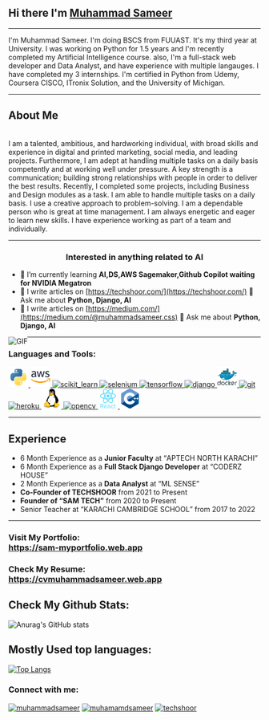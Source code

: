 ## Hi there I'm <a href="https://sam-myportfolio.web.app" target="_blank"> Muhammad Sameer </a>

<hr>
I'm Muhammad Sameer. I'm doing BSCS from FUUAST. It's my third year at University. I was working on Python for 1.5 years and I'm recently completed my Artificial Intelligence course. also, I'm a full-stack web developer and Data Analyst, and have experience with multiple langauges. I have completed my 3 internships. I'm certified in Python from Udemy, Coursera CISCO, ITronix Solution, and the University of Michigan. 


<hr>

## About Me

<br>
I am a talented, ambitious, and hardworking individual, with broad skills and experience in digital and printed marketing, social media, and leading projects. Furthermore, I am adept at handling multiple tasks on a daily basis competently and at working well under pressure. A key strength is a communication; building strong relationships with people in order to deliver the best results. Recently, I completed some projects, including Business and Design modules as a task. I am able to handle multiple tasks on a daily basis. I use a creative approach to problem-solving. I am a dependable person who is great at time management. I am always energetic and eager to learn new skills. I have experience working as part of a team and individually.

<hr>
<h3 align="center">Interested in anything related to AI</h3>


- 🌱 I’m currently learning **AI,DS,AWS Sagemaker,Github Copilot waiting for NVIDIA Megatron**
- 📝 I write articles on [https://techshoor.com/](https://techshoor.com/)      💬 Ask me about **Python, Django, AI**
- 📝 I write articles on [https://medium.com/](https://medium.com/@muhammadsameer.css)      💬 Ask me about **Python, Django, AI**

 <img align="left" alt="GIF" src="https://i2.wp.com/allhtaccess.info/wp-content/uploads/2018/03/programming.gif?fit=1281%2C716&ssl=1" />
 
 <hr>
<h3 align="left">Languages and Tools:</h3>    
<p align="left"> 
<a href="https://www.python.org" target="_blank"> <img
                src="https://raw.githubusercontent.com/devicons/devicon/master/icons/python/python-original.svg"
                alt="python" width="40" height="40" /> </a> 
                <a href="https://aws.amazon.com" target="_blank"> <img
                src="https://raw.githubusercontent.com/devicons/devicon/master/icons/amazonwebservices/amazonwebservices-original-wordmark.svg"
                alt="aws" width="40" height="40" /> </a> <a href="https://scikit-learn.org/" target="_blank"> <img
                src="https://upload.wikimedia.org/wikipedia/commons/0/05/Scikit_learn_logo_small.svg" alt="scikit_learn"
                width="40" height="40" /> </a> <a href="https://www.selenium.dev" target="_blank"> <img
                src="https://raw.githubusercontent.com/detain/svg-logos/780f25886640cef088af994181646db2f6b1a3f8/svg/selenium-logo.svg"
                alt="selenium" width="40" height="40" /> </a> <a href="https://www.tensorflow.org" target="_blank"> <img
                src="https://www.vectorlogo.zone/logos/tensorflow/tensorflow-icon.svg" alt="tensorflow" width="40"
                height="40" /> <a href="https://www.djangoproject.com/" target="_blank"> <img
                    src="https://icon-library.com/images/django-icon/django-icon-0.jpg" alt="django" width="40"
                    height="40" /> </a> <a href="https://www.docker.com/" target="_blank"> <img
                    src="https://raw.githubusercontent.com/devicons/devicon/master/icons/docker/docker-original-wordmark.svg"
                    alt="docker" width="40" height="40" /> </a> <a href="https://git-scm.com/" target="_blank"> <img
                    src="https://www.vectorlogo.zone/logos/git-scm/git-scm-icon.svg" alt="git" width="40" height="40" />
            </a> <a href="https://heroku.com" target="_blank"> <img
                    src="https://www.vectorlogo.zone/logos/heroku/heroku-icon.svg" alt="heroku" width="40"
                    height="40" /> </a> <a href="https://www.linux.org/" target="_blank"> <img
                    src="https://raw.githubusercontent.com/devicons/devicon/master/icons/linux/linux-original.svg"
                    alt="linux" width="40" height="40" /> </a> <a href="https://opencv.org/" target="_blank"> <img
                    src="https://www.vectorlogo.zone/logos/opencv/opencv-icon.svg" alt="opencv" width="40"
                    height="40" /> </a> <a href="https://reactjs.org/" target="_blank"> <img
                    src="https://raw.githubusercontent.com/devicons/devicon/master/icons/react/react-original-wordmark.svg"
                    alt="react" width="40" height="40" /> </a> </a> 
<a href="https://www.w3schools.com/cpp/" target="_blank"> <img src="https://raw.githubusercontent.com/devicons/devicon/master/icons/cplusplus/cplusplus-original.svg"
                alt="cplusplus" width="40" height="40" /> </a> </p>

<hr>

  

## Experience
- 6 Month Experience as a <b>Junior Faculty</b> at <q>APTECH NORTH KARACHI</q>
- 6 Month Experience as a <b>Full Stack Django Developer</b> at <q>CODERZ HOUSE</q>
- 2 Month Experience as a <b>Data Analyst</b> at <q>ML SENSE</q>
- <b>Co-Founder of TECHSHOOR</b> from 2021 to Present 
- <b>Founder of <q>SAM TECH</q></b> from 2020 to Present
- Senior Teacher at <q>KARACHI CAMBRIDGE SCHOOL</q> from 2017 to 2022

<hr>

### Visit My Portfolio: <br>https://sam-myportfolio.web.app <br>

### Check My Resume: <br>https://cvmuhammadsameer.web.app



## Check My Github Stats:
![Anurag's GitHub stats](https://github-readme-stats.vercel.app/api?username=sameershiekh77&show_icons=true&theme=radical&count_private=true)

## Mostly Used top languages:
[![Top Langs](https://github-readme-stats.vercel.app/api/top-langs/?username=sameershiekh77&layout=compact&theme=github_dark)](https://github.com/anuraghazra/github-readme-stats)


<h3 align="left">Connect with me:</h3>
<p align="left">
<a href="https://linkedin.com/in/muhammadsameer" target="blank"><img align="center" src="https://raw.githubusercontent.com/rahuldkjain/github-profile-readme-generator/master/src/images/icons/Social/linked-in-alt.svg" alt="muhammadsameer" height="30" width="40" /></a>
<a href="https://www.facebook.com/MuhammadSameer47" target="blank"><img align="center" src="https://raw.githubusercontent.com/rahuldkjain/github-profile-readme-generator/master/src/images/icons/Social/facebook.svg" alt="muhamamdsameer" height="30" width="40" /></a>
<a href="https://www.youtube.com/c/techshoor" target="blank"><img align="center" src="https://raw.githubusercontent.com/rahuldkjain/github-profile-readme-generator/master/src/images/icons/Social/youtube.svg" alt="techshoor" height="30" width="40" /></a>
</p>

